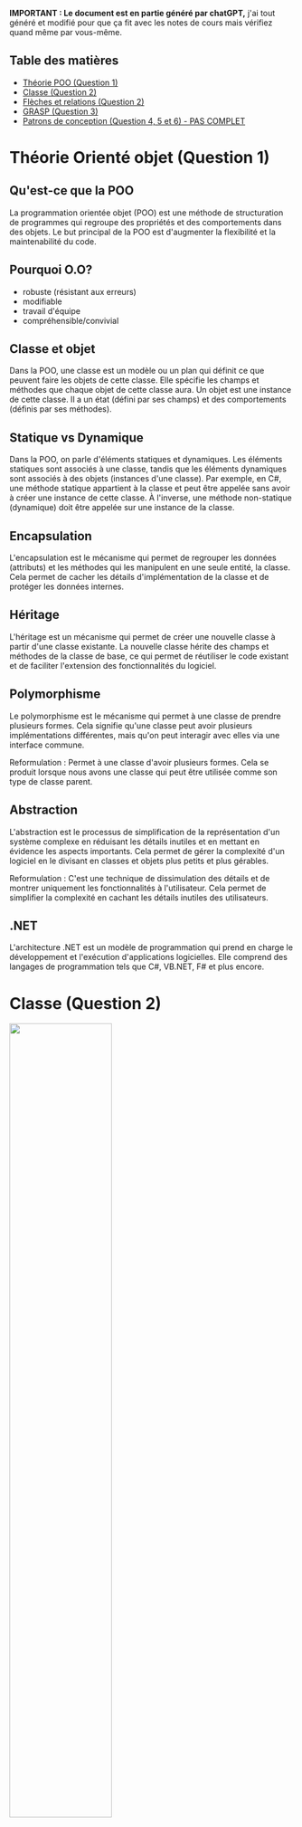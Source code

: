 **IMPORTANT : Le document est en partie généré par chatGPT,** j'ai tout généré et modifié pour que ça fit avec les notes de cours mais vérifiez quand même par vous-même.

## Table des matières
- [Théorie POO (Question 1)](#théorie-orienté-objet-question-1)
- [Classe (Question 2)](#classe-question-2)
- [Flèches et relations (Question 2)](#flèches-et-relations-question-2)
- [GRASP (Question 3)](#grasp-question-3)
- [Patrons de conception (Question 4, 5 et 6) - PAS COMPLET](#patron-de-conception-gof-question-4-5-et-6)

# Théorie Orienté objet (Question 1)

## Qu'est-ce que la POO
La programmation orientée objet (POO) est une méthode de structuration de programmes qui regroupe des propriétés et des comportements dans des objets. Le but principal de la POO est d'augmenter la flexibilité et la maintenabilité du code.

## Pourquoi O.O?
  - robuste (résistant aux erreurs)
  - modifiable
  - travail d'équipe
  - compréhensible/convivial

## Classe et objet
Dans la POO, une classe est un modèle ou un plan qui définit ce que peuvent faire les objets de cette classe. Elle spécifie les champs et méthodes que chaque objet de cette classe aura. Un objet est une instance de cette classe. Il a un état (défini par ses champs) et des comportements (définis par ses méthodes).

## Statique vs Dynamique

Dans la POO, on parle d'éléments statiques et dynamiques. Les éléments statiques sont associés à une classe, tandis que les éléments dynamiques sont associés à des objets (instances d'une classe). Par exemple, en C#, une méthode statique appartient à la classe et peut être appelée sans avoir à créer une instance de cette classe. À l'inverse, une méthode non-statique (dynamique) doit être appelée sur une instance de la classe.

## Encapsulation

L'encapsulation est le mécanisme qui permet de regrouper les données (attributs) et les méthodes qui les manipulent en une seule entité, la classe. Cela permet de cacher les détails d'implémentation de la classe et de protéger les données internes.

## Héritage

L'héritage est un mécanisme qui permet de créer une nouvelle classe à partir d'une classe existante. La nouvelle classe hérite des champs et méthodes de la classe de base, ce qui permet de réutiliser le code existant et de faciliter l'extension des fonctionnalités du logiciel.

## Polymorphisme

Le polymorphisme est le mécanisme qui permet à une classe de prendre plusieurs formes. Cela signifie qu'une classe peut avoir plusieurs implémentations différentes, mais qu'on peut interagir avec elles via une interface commune.

Reformulation : Permet à une classe d'avoir plusieurs formes. Cela se produit lorsque nous avons une classe qui peut être utilisée comme son type de classe parent.

## Abstraction

L'abstraction est le processus de simplification de la représentation d'un système complexe en réduisant les détails inutiles et en mettant en évidence les aspects importants. Cela permet de gérer la complexité d'un logiciel en le divisant en classes et objets plus petits et plus gérables.

Reformulation : C'est une technique de dissimulation des détails et de montrer uniquement les fonctionnalités à l'utilisateur. Cela permet de simplifier la complexité en cachant les détails inutiles des utilisateurs.

## .NET
L'architecture .NET est un modèle de programmation qui prend en charge le développement et l'exécution d'applications logicielles. Elle comprend des langages de programmation tels que C#, VB.NET, F# et plus encore.

# Classe (Question 2)
<img src="img/examen1-classe1.png" style="width : 60%">

## Données membres (ou attribut)
Les données membres sont les variables de la classe. Elle doivent être décalré dans la classe au début, à l'extérieur de toute méthode. \
Pour plus de claireté, on identifie les données membres par un `m_` ou un `_` : 
```cs
string m_person;
string m_nom;
int m_age;
```

## Constructeur
exemple 1:
```cs
public class ClassA
{
    // Données membres
    private int m_valueA;

    // Constructeur
    public ClassA(int valueA)
    {
        m_valueA = valueA;
    }
}
```
exemple 2:
```cs
public class Personne
{
    private string _nom;
    private string _prenom;
    private string _email;

    // Constructeur qui initialise tous les attributs
    public Personne(string nom, string prenom, string email)
    {
        _nom = nom;
        _prenom = prenom;
        _email = email;
    }

    // Constructeur qui initialise seulement le nom et le prénom, l'email est défini par défaut
    public Personne(string nom, string prenom)
        : this(nom, prenom, "non-renseigné")  // Utilisation du mot-clé "this"
    {
    }
}
```
Dans cet exemple, si une personne est créée en utilisant le second constructeur, l'email sera automatiquement défini à "non-renseigné".

## Propriétés
Dans C#, une propriété est une extension des champs de données et fournit un mécanisme flexible pour lire, écrire ou calculer la valeur des champs privés. Les propriétés peuvent être utilisées comme s'il s'agissait de variables publiques, mais elles sont en fait des méthodes spéciales appelées accesseurs. Cela permet aux données d'être accessibles facilement et en toute sécurité.
```cs
public class ClassA
{
    private int m_valueA;

    // Propriété ValueA
    public int ValueA
    {
        get
        {
            // "get" accessor: renvoie la valeur de m_valueA
            return m_valueA;
        }
        set
        {
            // "set" accessor: affecte la valeur à m_valueA
            m_valueA = value;
        }
    }
}
```

## Indexeurs
Dans C#, un indexeur est une syntaxe spéciale qui permet à une instance d'une classe ou d'une structure d'être indexée de la même manière qu'un tableau. En d'autres termes, vous pouvez accéder à des éléments d'un objet en utilisant l'opérateur d'indexation [].

```cs
public class ClassA
{
    int[] m_tab;
    public ClassA()
    {
        m_tab = new int[] { 23, 24, 25 };
    }
    public int this[int i]
    {
        get 
        {
            return m_tab[i];
        }
        set
        {
            m_tab[i] = value;
        }
    }
}
```

## Encapsulation
Tout ce qui est déclaré par une classe peut avoir une scope (variable, méthode...).

### Public
Accessible par tous \
Symbole dans le uml : +

### Private
Accessible par la classe seulement \
Symbole dans le uml : -

### Protected
Accessible par la classe et ses enfants \
Symbole dans le uml : #

## Signature
Il est possible d'avoir plusieurs classes avec le même nom, tant qu'ils n'ont pas la même signature (nom + type de paramètres). Noté que le type de retour ne compte pas dans la signature, et donc 2 méthode **ne peuvent pas** avoir le même nom, le même type de paramètre mais un type retour différent.
```cs
public int calculerPaye(int salaire, int jours) // Signature : calculerPaye int int
{
    // ...
}
public int calculerPaye(float salaire, int jours) // Signature : calculerPaye float int
{
    // ...
}
public int calculerPaye(int salaire, int jours, int bonus) // Signature : calculerPaye int int int
{
    return this.calculerPaye(salaire, jours) + bonus;
}

public double calculerPaye(int salaire, int jours, int bonus) // ERREUR
{
    // ERREUR, car elle possède la même signature que la méthode précédente.
}
```
Exemple visual studio:

![](img/examen2-erreursignature.PNG)

## Surcharge d'opérateurs
```cs
public static Planete operator + (Planete partieGauche, Planete partieDroite)
{
  //code
}
```

## Héritage
<img src="img/examen1-heritage1.png" style="width : 60%">
<img src="img/heritage-uml-exemple1.PNG" style="width : 60%">


```cs
public class ClassA
{

}
public class ClassB : ClassA
{

}
public class ClassC : ClassA
{

}
public class ClassD : ClassC
{

}
```

## keyword this
Exemple dans un constructeur: 
```cs
public class ClassA
{
    private int m_valueA;

    public ClassA(int valueA)
    {
        m_valueA = valueA;
    }

    public ClassA() : this(0)
    {
        // Cet appel de constructeur équivalent à :
        // public ClassA() {
        //    m_valueA = 0;
        // }
    }
}
```

Exemple pour une variable/méthode :

```cs
public class ClassA
{
    private int value;

    //...

    public int equal(int value)
    {
        return this.value == value;
    }
}
```

## Keyword base
Il est utilisé pour appeler la version de la méthode ou du constructeur de la classe de base à partir d'une classe dérivée.

### Avec des méthodes :
```cs
public class ClassA
    {
        public virtual int methodA()
        {
            return 1 + 2;
        }
    }
```

```cs
public class ClassB : ClassA
{
    public override int methodA()
    {
        return base.methodA() + 5;
    }
}
```

main :
```cs
ClassB objetB = new ClassB();

Console.WriteLine(objetB.methodA()); // 8
```

### Dans le constructeur :

```cs
public class ClassA
{
    private int m_valueA;

    public ClassA(int value)
    {
        m_valueA = value;
    }
}

public class ClassB : ClassA
{
    private int m_valueB;

    public ClassB(int valueA, int valueB) : base(valueA)
    {
        m_valueB = valueB;
    }
}
```

## Statique
Les variables/méthodes statiques se partagent entre tous les objets et sont accessibles (si public) sans avoir à instancié un objet (directement en appelant la classe)
```cs
// dans la classe
public static int m_age;

public static int calculerBMI()
{
  //... 
}
```
Il est impossible d'accéder au dynamique à partir du statique

## Abstraite
Une classe qui ne peut pas être instanciée directement. Elle sert de modèle/squelette pour les classes dérivées

## Méthode abstraite
C'est le squelette d'une méthode. Elle est **obligée** d'être **override** par ses enfants. Elle ne contient aucun code. \
Si l'enfant est lui aussi abstrait, il **n'a pas à override**. \
Seul le **premier enfant concrait** doit **override**.

```cs
public abstract class ClassA
{
  abstract public int MethodeA();
}
```

```cs
public class ClassB : ClassA
{
  public override int methodA()
  {
    return 4 + 8;
  }
}
```

## Méthode virtuel
une méthode qui peut être redéfinie dans une classe dérivée, permettant ainsi à la classe dérivée de fournir une implémentation différente de la méthode. (Override possible mais pas obligatoire) \
Similaire à la méthode `abstract` mais celle-ci contient du code. \
Un autre différence à noté : une méthode virtuel peut être déclaré dans une classe qui est abstraite ou non, alors qu'une méthode abstraite ne peut-être déclaré que dans une classe abstraite.

```cs
public abstract class ClassA
{
    public virtual int methodA()
    {
        return 1 + 2;
    }
}
```

```cs
public class ClassB : ClassA
{
    public override int methodA()
    {
        return 3 + 2;
    }
}

```

```cs
internal class ClassC : ClassA
{
      
}
```

main :
```cs
ClassB objetB = new ClassB();
ClassC objetC = new ClassC();

Console.WriteLine(objetB.methodA()); // 5
Console.WriteLine(objetC.methodA()); // 3
```

## new
le mot clé « new » masque explicitement un membre hérité d'une classe de base.
```cs
public class ClassA
{
    public int methodA()
    {
        return 1 + 2;
    }
}
```

```cs
public class ClassB : ClassA
{
    public new int methodA()
    {
        return base.methodA() + 5;
    }
}
```

## sealed
Une classe/méthode sealed ne peut pas hérité, c'est le dernier enfant.

```cs
  public sealed class ClassC
  {
    //...
  }
```

# Flèches et relations (Question 2)

<img src="img/examen1-fleche1.png" style="width : 60%">

## Composition :
- La composition est une relation "forte" entre deux classes, où l'objet "parent" contient l'objet "enfant".
- La durée de vie de l'objet "enfant" est liée à celle de l'objet "parent". Si l'objet "parent" est détruit, l'objet "enfant" est également détruit.
- L'objet "enfant" n'a généralement pas d'existence indépendante et n'est généralement pas partagé entre plusieurs objets "parents".

Dans cet exemple, la classe "Voiture" a une composition avec la classe "Moteur", car elle ne peut pas exister sans celle-ci. Le moteur est une partie intégrante de la voiture.

```cs
public class Voiture
{
    private Moteur _moteur;

    public Voiture(Moteur moteur)
    {
        _moteur = moteur;
    }
}

public class Moteur
{
    // Implémentation du moteur
}
```

## Aggrégation :
- L'agrégation est une relation "faible" entre deux classes, où l'objet "parent" utilise l'objet "enfant", mais l'objet "enfant" peutexister indépendamment.
- La durée de vie de l'objet "enfant" n'est pas liée à celle de l'objet "parent". Si l'objet "parent" est détruit, l'objet "enfant" peutcontinuer à exister.
- L'objet "enfant" peut être partagé entre plusieurs objets "parents".

Dans cet exemple, la classe "Cours" est une classe composite qui peut être constituée de plusieurs instances de la classe "Etudiant". Lorsqu'un cours est créé, aucun étudiant n'y est assigné. Des étudiants peuvent être ajoutés ou supprimés de ce cours à tout moment en utilisant la méthode "AjouterEtudiant()".

Notez que les instances de la classe "Etudiant" peuvent exister indépendamment de la classe "Cours", c'est pourquoi cette relation est considérée comme une aggrégation.

```cs
public class Cours
{
    private List<Etudiant> _etudiants = new List<Etudiant>();

    public void AjouterEtudiant(Etudiant etudiant)
    {
        if (!_etudiants.Contains(etudiant))
    {
        _etudiants.Add(etudiant);
    }
    }
}

public class Etudiant
{
    public string Nom { get; set; }
    public int Age { get; set; }
    // Autres propriétés et méthodes

    // Constructeur
    public Etudiant(string nom, int age)
    {
        Nom = nom;
        Age = age;
    }
}
```

## Association :
- L'association est une relation "forte" entre deux classes, où une classe (l'objet associé) est liée à une autre classe (l'objet associant) d'une manière spécifique et significative. Les objets associés peuvent avoir une relation bidirectionnelle ou unidirectionnelle,et ils peuvent se partager des données ou des actions.

Dans cet exemple, la classe "Commande" a une association avec la classe "Client", car les deux peuvent exister indépendamment l'un de l'autre. La commande peut être passée sans que le client ne soit connu et le client peut exister sans avoir passé de commande.

```cs
public class Client
{
    public string Nom { get; set; }
}

public class Commande
{
    public int Numero { get; set; }
    public Client Client { get; set; }
}
```

## Dépendance :
- La dépendance est une relation "faible" entre deux classes, où une classe (l'objet dépendant) utilise une autre classe (l'objet dépendance) dans une certaine mesure, sans que cela implique une relation plus forte comme dans le cas de l'association. La classe dépendante a besoin de la classe dépendance pour réaliser une certaine fonctionnalité.

Dans cet exemple, la classe "Facture" dépend de la classe "EnvoieService" pour l'envoi de la facture. La classe "Facture" utilise la classe "EnvoieService" pour réaliser une action spécifique. Si la classe "EnvoieService" est modifiée, cela peut affecter la classe "Facture".

```cs
public class Invoice
{
    public string CustomerEmail { get; set; }
    public double Amount { get; set; }

    // Constructeur
    public Invoice(string customerEmail, double amount)
    {
        CustomerEmail = customerEmail;
        Amount = amount;
    }

    // Méthode d'envoi de la facture qui dépend du service EmailService
    public void SendInvoice(EmailService emailService)
    {
        string message = $"Cher client, \n Veuillez trouver ci-joint votre facture d'un montant de {Amount}.\n Merci.";
        emailService.SendEmail(CustomerEmail, "Votre facture", message);
    }
}

public class EmailService
{
    public void SendEmail(string to, string subject, string message)
    {
        // Implémentation de l'envoi de l'email
    }
}
```

## Cardinalités
<img src="img/examen1-cardinalite1.png" style="width : 60%">

# GRASP (Question 3)

GRASP est l'acronyme de General Responsibility Assignment Software Patterns. Il s'agit d'un ensemble de principes ou de modèles utilisés en conception orientée objet pour assigner des responsabilités à des classes et des objets. Les modèles GRASP visent à fournir une approche pour résoudre les problèmes récurrents en matière de conception de logiciels.

## Expert
C'est le principe selon lequel les responsabilités doivent être assignées à la classe qui détient les informations nécessaires pour l'exécuter. Ceci contribue à la décentralisation des responsabilités, favorisant ainsi le masquage de l'information et le couplage. Les systèmes qui appliquent ce principe sont généralement plus faciles à comprendre et à maintenir.

Exemple: Supposons que nous avons une application de gestion d'une bibliothèque. Dans ce cas, une classe Livre pourrait être responsable de savoir si il est actuellement disponible ou non. Cette responsabilité serait affectée à la classe Livre car elle a toutes les informations nécessaires pour accomplir cette tâche (comme le statut actuel du livre).

## Créateur
Le principe Créateur est utilisé pour déterminer quelle classe est responsable de la création d'instances d'une autre classe. Cette responsabilité peut être déterminée par différents facteurs, tels que l'agrégation, la contenance, l'utilisation, ou si la classe détient les informations nécessaires pour initialiser l'instance de l'autre classe.

Exemple: Prenons un scénario où une classe Employé est chargée de la création de rapports d'activité. Dans ce cas, la classe Employé serait considérée comme un Créateur, car elle est responsable de la création de nouveaux objets de type Rapport.

## Faible couplage
Ce principe a pour objectif de minimiser les dépendances entre les éléments pour faciliter la maintenance. Un système avec un couplage faible possède peu de dépendances avec d'autres éléments. Cela évite les problèmes de compréhension des éléments séparément, facilite la réutilisation des éléments et minimise les modifications nécessaires lorsqu'un élément est modifié.

Exemple: Dans un système de commerce électronique, une classe Panier pourrait être conçue pour ne dépendre que d'objets de type Article, et non des détails de la facturation, du calcul des taxes, ou du système de paiement. Cela assure un faible couplage, ce qui facilite l'évolution et la maintenance de ces composants séparément.

## Forte cohésion
La cohésion se réfère à la mesure dans laquelle les responsabilités d'un composant ou d'une classe sont spécialisées. Une forte cohésion signifie qu'un composant ou une classe est très spécialisé et ne fait que ce qu'il est censé faire. Cela favorise la compréhension, la réutilisation, la maintenabilité du code.

Exemple: Supposons une classe GestionnaireDeTransactions dans une application bancaire. Cette classe se concentre uniquement sur les transactions bancaires, telles que les dépôts, les retraits et les transferts. Elle ne gère pas des responsabilités qui ne sont pas liées à ces transactions, comme la création de nouveaux comptes bancaires ou la gestion des clients, garantissant ainsi une forte cohésion.

## Contrôleur
Le principe Contrôleur est utilisé pour déterminer quelle classe est responsable de la réception et/ou du traitement des messages du système. Une classe Contrôleur doit être créée pour gérer les interfaces d'accès à un système, pour traiter les événements contenus dans un scénario d'utilisation, ou pour coordonner les différentes opérations. Les classes Contrôleur doivent être conçues pour être facilement réutilisées et comprises.

Exemple: Dans un jeu d'échecs numérique, la classe ControlleurEchecs pourrait recevoir les demandes d'actions des joueurs (telles que le déplacement des pièces ou la demande de rematch) et les coordonner avec les classes et méthodes appropriées pour effectuer ces actions.

## Fabrication Pure
Une fabrication pure est quelque chose créer de toute pièce, qui n'existe pas dans le monde réel. Ce principe vise à éviter qu'une classe ne fasse du "travail supplémentaire" qui pourrait aller au-delà de sa responsabilité principale. Il favorise ainsi la cohésion et le couplage faible.

Ces principes sont destinés à être utilisés comme guide lors de la conception d'un système. Ils aident à la distribution des responsabilités entre les classes d'une manière qui facilite la maintenabilité, la compréhensibilité, et la réutilisabilité du code.

Exemple: Dans un système de commerce électronique, une classe CalculateurDeTaxes pourrait être créée pour gérer les calculs de taxes sur les commandes. Cette classe n'existe pas dans le monde réel (elle est une "fabrication pure"), mais elle est créée pour avoir une meilleure organisation du code et pour éviter d'encombrer d'autres classes avec des responsabilités qui ne leur sont pas naturellement associées.

# Patron de conception GOF (Question 4, 5 et 6)

**J'ai pas terminé cette partie des notes**

Les patrons de conception sont des outils puissants pour les concepteurs de logiciels, leur permettant de résoudre efficacement des problèmes de conception spécifiques et de les appliquer de manière réutilisable à diverses situations.

---
## Patrons architecturaux
Les patrons architecturaux sont des modèles généraux qui guident la structure globale d'une application logicielle. Ils définissent la manière dont les différentes parties d'un système interagissent entre elles et comment elles sont organisées.

### Couches
Il est utilisé pour concevoir des logiciels appartenant à la même famille et utilisant une grande partie de code mutuel à tous les programmes. Les couches représentent un niveau de réutilisation du code, par exemple la suite Office de Microsoft.

### Pipeline
Ce patron décrit un système dans lequel des données sont introduites et traitées successivement par un ensemble de modules. Chaque module est en charge d'un aspect des traitements, formatage ou stockage des données.

### Modèle-Vue-Contrôleur (MVC)
Ce patron découpe une application en trois parties distinctes : le modèle (données), la vue (interface utilisateur), et le contrôleur (logique de traitement).

---
## Patrons de design
Les patrons de conception, également appelés "design patterns" en anglais, sont des solutions générales réutilisables à des problèmes communs dans la conception logicielle. Ils ne sont pas des conceptions finales qui peuvent être directement transformées en code, mais plutôt des guides pour résoudre des problèmes spécifiques de différentes manières. 

### Fabrique (Factory)
Ce patron est utilisé pour créer des objets sans exposer la logique de création à l'utilisateur. L'objet est créé dynamiquement en fonction des paramètres passés à la fabrique.

###  Prototype
Ce patron est utilisé lorsque la création d'une instance est complexe ou consommatrice en temps. Il permet de copier la première instance et de modifier la copie de façon appropriée.

<img src="img/prototype-uml.png" style="width : 60%">

```cs
public abstract class Prototype
{
    public abstract object Clone();
}

public class Sheep : Prototype
{
    public string Name { get; set; }
    public string Breed { get; set; }

    public Sheep(string name, string breed)
    {
        Name = name;
        Breed = breed;
    }

    public override object Clone()
    {
        return new Sheep(Name, Breed);
    }

    public void DisplaySheepInfo()
    {
        Console.WriteLine($"Sheep Name: {Name}, Breed: {Breed}");
    }
}
```
Main:
```cs
static void Main(string[] args)
{
    // Création d'un mouton
    Sheep originalSheep = new Sheep("Dolly", "Finn Dorset");

    // Clonage du mouton
    Sheep clonedSheep = (Sheep) originalSheep.Clone();

    // Affichage des informations des moutons
    originalSheep.DisplaySheepInfo();
    clonedSheep.DisplaySheepInfo();

    // Modification du clone
    clonedSheep.Name = "Polly";
    clonedSheep.DisplaySheepInfo();
    originalSheep.DisplaySheepInfo();
}
```
Note : En C#, l'interface `ICloneable` est généralement utilisée pour implémenter le patron de conception Prototype, car elle fournit une méthode `Clone()` standardisée qui facilite la création d'une copie de l'objet existant.

### Singleton
Il assure qu'une classe n'a qu'une seule instance, et fournit un point d'accès global à celle-ci.

<img src="img/singleton-uml.png" style="width : 60%">

```cs
public class Singleton {

    // Crée une instance statique de Singleton
    private static Singleton instance;

    // Rend le constructeur privé afin qu'il ne puisse pas être instancié de l'extérieur
    private Singleton() {}

    // Fournit un point d'accès global à l'instance
    public static Singleton getInstance() {
        if (instance == null) {
            instance = new Singleton();
        }
        return instance;
    }
}
```

### Multiton
C'est une généralisation du patron Singleton, où au lieu d'avoir une seule instance par classe, on a un nombre limité d'instances.
```cs
public class Multiton
{
    private static Dictionary<string, Multiton> instances = new Dictionary<string, Multiton>();

    // Le constructeur est privé pour empêcher la création directe d'instances.
    private Multiton()
    {
    }

    public static Multiton GetInstance(string key)
    {
        // Vérifie si une instance pour cette clé existe déjà. 
        if (!instances.ContainsKey(key))
        {
            // Si elle n'existe pas, on la crée et l'ajoute au dictionnaire.
            instances[key] = new Multiton();
        }

        // On retourne l'instance associée à la clé.
        return instances[key];
    }
}
```

### Object Pool (Pool d'objets)
Ce patron est utilisé pour gérer et réutiliser des objets coûteux à créer, comme des connexions à une base de données.

<img src="img/objectpool-uml.png" style="width : 60%">

```cs
public class ObjectPool
{
    private List<PooledObject> available = new List<PooledObject>();
    private List<PooledObject> inUse = new List<PooledObject>();

    public PooledObject GetObject()
    {
        PooledObject obj;
        if (available.Count != 0)
        {
            obj = available[0];
            inUse.Add(obj);
            available.RemoveAt(0);
        }
        else
        {
            obj = new PooledObject();
            inUse.Add(obj);
        }
        
        return obj;
    }

    public void ReleaseObject(PooledObject obj)
    {
        inUse.Remove(obj);
        available.Add(obj);
    }
}

public class PooledObject
{
    // Supposez que cet objet ait un coût de création élevé.
}
```
Main:
```cs
ObjectPool pool = new ObjectPool();

// Obtenez un nouvel objet à partir du pool.
PooledObject obj = pool.GetObject();

// Utilisez l'objet.

// Une fois que vous avez fini avec l'objet, vous le libérez.
pool.ReleaseObject(obj);

```
Dans cet exemple, lorsque vous demandez un objet, le pool vérifie d'abord s'il a un objet disponible. Si c'est le cas, il vous donne un de ces objets. Sinon, il crée un nouvel objet. Lorsque vous avez terminé avec l'objet, vous le remettez au pool, ce qui permet de le réutiliser ultérieurement.

Cet exemple est très simple et pourrait être étendu pour inclure, par exemple, un nettoyage de l'objet lorsqu'il est remis au pool, une limite sur le nombre d'objets dans le pool, etc.

### Lazy Initialization (Initialisation paresseuse)
Ce patron crée un objet à la demande, lors de son premier usage, plutôt que lors de l'initialisation du système.

<img src="img/lazyinit-uml.png" style="width : 60%">

```cs
public class MyLazyClass
{
    private ExpensiveObject _object1;
    private ExpensiveObject _object2;

    public void UseObject1()
    {
        if (_object1 == null)
        {
            _object1 = new ExpensiveObject("Object1");
        }
        _object1.DoSomething();
    }

    public void UseObject2()
    {
        if (_object2 == null)
        {
            _object2 = new ExpensiveObject("Object2");
        }
        _object2.DoSomething();
    }
}

public class ExpensiveObject
{
    private string _name;
    
    public ExpensiveObject(string name)
    {
        _name = name;
        Console.WriteLine($"Creating ExpensiveObject {_name}...");
    }

    public void DoSomething()
    {
        Console.WriteLine($"{_name} is doing something...");
    }
}
```
Main:
```cs
static void Main(string[] args)
{
    Console.WriteLine("Program started...");

    MyLazyClass myClass = new MyLazyClass();

    Console.WriteLine("Ici");

    // Object1 n'est créé et utilisé que ici
    myClass.UseObject1();

    // Object2 n'est créé et utilisé que ici
    myClass.UseObject2();

    Console.WriteLine("Program ended...");
}
```

output:
```
Program started...
Ici
Creating ExpensiveObject Object1...
Object1 is doing something...
Creating ExpensiveObject Object2...
Object2 is doing something...
Program ended...
```

Cela montre que chaque objet ExpensiveObject n'est créé que lorsque sa méthode DoSomething est appelée pour la première fois.

Note : En C#, la classe `Lazy<T>` est généralement utilisée pour implémenter le patron de conception d'initialisation paresseuse (Lazy Initialization). Cette classe offre une façon élégante et thread-safe d'instancier une ressource seulement lorsqu'elle est réellement nécessaire.



### Adaptateur (Adapter)
Il permet de convertir l'interface d'une classe en une autre interface que le client attend. C'est souvent utilisé pour faire fonctionner ensemble des classes qui autrement ne le pourraient pas à cause d'incompatibilités d'interface.

### Composite
Il permet de traiter un groupe d'objets de la même façon que s'il s'agissait d'un seul objet. Les objets ainsi regroupés doivent posséder des opérations communes.

### Décorateur (Decorator)
Il attache dynamiquement de nouvelles responsabilités à un objet, offrant une alternative flexible à l'héritage pour composer de nouvelles fonctionnalités.

### Facade (Façade)
Elle offre une interface simple à un sous-système complexe, en cachant la complexité et en fournissant une interface unifiée aux utilisateurs.

### Proxy
C'est une classe se substituant à une autre classe, qui peut ajouter un niveau de contrôle des accès ou représenter localement un objet réseau plus lent pour augmenter la performance.

### Chaîne de responsabilité
C'est une série d'objets de traitement qui sont connectés en séquence. Un objet dans cette chaîne peut décider soit de traiter la demande et de la terminer, soit de la passer à l'objet suivant dans la chaîne.

### Commande (Command)
Il transforme une requête en un objet qui contient toutes les informations nécessaires à la requête.

### État (State)
Ce patron permet à un objet de modifier son comportement lorsque son état interne change.

### Visiteur (Visitor)
Il sépare l'algorithme du conteneur d'objet sur lequel il opère, permettant l'ajout de nouvelles opérations sans modifier les classes d'objets.

### Memento
Il offre la possibilité de restaurer un objet à un état précédent sans violer l'encapsulation.

### Stratégie (Strategy)
Il permet à une stratégie (méthode de traitement) d'être sélectionnée à l'exécution plutôt qu'à la compilation.
